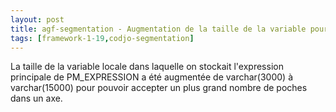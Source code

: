 ```yaml
---
layout: post
title: agf-segmentation - Augmentation de la taille de la variable pour l'expression principale
tags: [framework-1-19,codjo-segmentation]
---
```

La taille de la variable locale dans laquelle on stockait l'expression principale de PM_EXPRESSION a été augmentée de varchar(3000) à varchar(15000) pour pouvoir accepter un plus grand nombre de poches dans un axe.